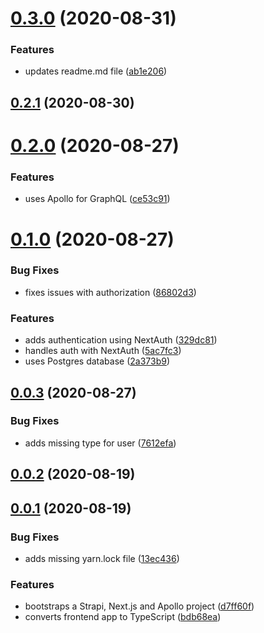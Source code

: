 # [0.3.0](https://github.com/ghoshnirmalya/nextjs-strapi-boilerplate/compare/0.2.1...0.3.0) (2020-08-31)

### Features

- updates readme.md file ([ab1e206](https://github.com/ghoshnirmalya/nextjs-strapi-boilerplate/commit/ab1e2065fcc49f4921c83c1215314316f870985b))

## [0.2.1](https://github.com/ghoshnirmalya/nextjs-strapi-boilerplate/compare/0.2.0...0.2.1) (2020-08-30)

# [0.2.0](https://github.com/ghoshnirmalya/nextjs-strapi-boilerplate/compare/0.1.0...0.2.0) (2020-08-27)

### Features

- uses Apollo for GraphQL ([ce53c91](https://github.com/ghoshnirmalya/nextjs-strapi-boilerplate/commit/ce53c912eb50b9de0ae1e1226b1cdc9d0f7a4541))

# [0.1.0](https://github.com/ghoshnirmalya/nextjs-strapi-boilerplate/compare/0.0.3...0.1.0) (2020-08-27)

### Bug Fixes

- fixes issues with authorization ([86802d3](https://github.com/ghoshnirmalya/nextjs-strapi-boilerplate/commit/86802d3effc139875261cac0a8eeb8c8cf08dacf))

### Features

- adds authentication using NextAuth ([329dc81](https://github.com/ghoshnirmalya/nextjs-strapi-boilerplate/commit/329dc81638f0e92a31fa3af07708da806935c3c3))
- handles auth with NextAuth ([5ac7fc3](https://github.com/ghoshnirmalya/nextjs-strapi-boilerplate/commit/5ac7fc318eee16dee84c1fe44a680cde3b729196))
- uses Postgres database ([2a373b9](https://github.com/ghoshnirmalya/nextjs-strapi-boilerplate/commit/2a373b9882f6bc7f7dfa78061816b40be62e68cf))

## [0.0.3](https://github.com/ghoshnirmalya/nextjs-strapi-boilerplate/compare/0.0.2...0.0.3) (2020-08-27)

### Bug Fixes

- adds missing type for user ([7612efa](https://github.com/ghoshnirmalya/nextjs-strapi-boilerplate/commit/7612efa15588d270d092bd1286d04959d848043e))

## [0.0.2](https://github.com/ghoshnirmalya/nextjs-strapi-boilerplate/compare/0.0.1...0.0.2) (2020-08-19)

## [0.0.1](https://github.com/ghoshnirmalya/nextjs-strapi-boilerplate/compare/0.0.1...0.0.2) (2020-08-19)

### Bug Fixes

- adds missing yarn.lock file ([13ec436](https://github.com/ghoshnirmalya/nextjs-strapi-boilerplate/commit/13ec436a121f17001142bfa362985c433bc6aa7a))

### Features

- bootstraps a Strapi, Next.js and Apollo project ([d7ff60f](https://github.com/ghoshnirmalya/nextjs-strapi-boilerplate/commit/d7ff60f46e6f951e6774d2d413c495e8e75be783))
- converts frontend app to TypeScript ([bdb68ea](https://github.com/ghoshnirmalya/nextjs-strapi-boilerplate/commit/bdb68ea4b4cd8aa3d9cc6fc62f725f490cfe0276))
